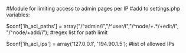 #Module for limiting access to admin pages per IP
#add to settings.php variables:

$conf['ih_acl_paths'] = array("/^admin/i","/^user/i","/^node\/+.*\/+edit/i", "/^node\/+add/i");
#regex list for path limit

$conf['ih_acl_ips'] = array('127.0.0.1', '194.90.1.5');
#list of allowed IPs
